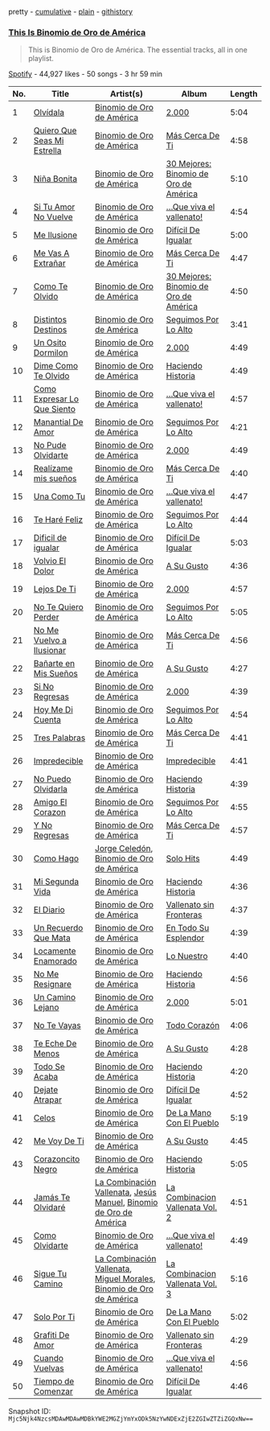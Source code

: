 pretty - [cumulative](/playlists/cumulative/37i9dQZF1DZ06evO24k9lG.md) - [plain](/playlists/plain/37i9dQZF1DZ06evO24k9lG) - [githistory](https://github.githistory.xyz/mackorone/spotify-playlist-archive/blob/main/playlists/plain/37i9dQZF1DZ06evO24k9lG)

### [This Is Binomio de Oro de América](https://open.spotify.com/playlist/37i9dQZF1DZ06evO24k9lG)

> This is Binomio de Oro de América\. The essential tracks, all in one playlist.

[Spotify](https://open.spotify.com/user/spotify) - 44,927 likes - 50 songs - 3 hr 59 min

| No. | Title | Artist(s) | Album | Length |
|---|---|---|---|---|
| 1 | [Olvídala](https://open.spotify.com/track/3QorC3YeHA1zuGHwGCmBja) | [Binomio de Oro de América](https://open.spotify.com/artist/3yHLsTJ9OZ19qwY1Q5BEQJ) | [2.000](https://open.spotify.com/album/4CS4Z7cXj4VtuqBsvECU6c) | 5:04 |
| 2 | [Quiero Que Seas Mi Estrella](https://open.spotify.com/track/7CFcADHXs2wjUxNyyoScEn) | [Binomio de Oro de América](https://open.spotify.com/artist/3yHLsTJ9OZ19qwY1Q5BEQJ) | [Más Cerca De Ti](https://open.spotify.com/album/1n0IWcxgoJl33DyI41AtCI) | 4:58 |
| 3 | [Niña Bonita](https://open.spotify.com/track/7LSdAF6AUKmcsUTy3747rh) | [Binomio de Oro de América](https://open.spotify.com/artist/3yHLsTJ9OZ19qwY1Q5BEQJ) | [30 Mejores: Binomio de Oro de América](https://open.spotify.com/album/1ciVNBJTfEynm4k1cjQluh) | 5:10 |
| 4 | [Si Tu Amor No Vuelve](https://open.spotify.com/track/6f9wNWLVMRX9QbsStbaI4Q) | [Binomio de Oro de América](https://open.spotify.com/artist/3yHLsTJ9OZ19qwY1Q5BEQJ) | […Que viva el vallenato!](https://open.spotify.com/album/27c9RUtzsuc6OQFgLvK7AY) | 4:54 |
| 5 | [Me Ilusione](https://open.spotify.com/track/20jSoyCuEIjuq9eKCYHpLK) | [Binomio de Oro de América](https://open.spotify.com/artist/3yHLsTJ9OZ19qwY1Q5BEQJ) | [Difícil De Igualar](https://open.spotify.com/album/0v85GaHLPiTp66iZli8qGE) | 5:00 |
| 6 | [Me Vas A Extrañar](https://open.spotify.com/track/012cYVnGDH4YYAyKhSdIus) | [Binomio de Oro de América](https://open.spotify.com/artist/3yHLsTJ9OZ19qwY1Q5BEQJ) | [Más Cerca De Ti](https://open.spotify.com/album/1n0IWcxgoJl33DyI41AtCI) | 4:47 |
| 7 | [Como Te Olvido](https://open.spotify.com/track/7IbDpOVisfNkYWR07l1Y5U) | [Binomio de Oro de América](https://open.spotify.com/artist/3yHLsTJ9OZ19qwY1Q5BEQJ) | [30 Mejores: Binomio de Oro de América](https://open.spotify.com/album/1ciVNBJTfEynm4k1cjQluh) | 4:50 |
| 8 | [Distintos Destinos](https://open.spotify.com/track/3klDMS8I5WdQMD82aAhbha) | [Binomio de Oro de América](https://open.spotify.com/artist/3yHLsTJ9OZ19qwY1Q5BEQJ) | [Seguimos Por Lo Alto](https://open.spotify.com/album/5XNXhNFKS5oCCcVWKKKzR0) | 3:41 |
| 9 | [Un Osito Dormilon](https://open.spotify.com/track/2kfy5uzINhvThNfTqgXNPt) | [Binomio de Oro de América](https://open.spotify.com/artist/3yHLsTJ9OZ19qwY1Q5BEQJ) | [2.000](https://open.spotify.com/album/4CS4Z7cXj4VtuqBsvECU6c) | 4:49 |
| 10 | [Dime Como Te Olvido](https://open.spotify.com/track/3rlwfFCQsq5GYr2XlKRltD) | [Binomio de Oro de América](https://open.spotify.com/artist/3yHLsTJ9OZ19qwY1Q5BEQJ) | [Haciendo Historia](https://open.spotify.com/album/4KHJDRsqmmLBODEC4ajvmr) | 4:49 |
| 11 | [Como Expresar Lo Que Siento](https://open.spotify.com/track/0okBbOBN9ofokXlK7uQBZu) | [Binomio de Oro de América](https://open.spotify.com/artist/3yHLsTJ9OZ19qwY1Q5BEQJ) | […Que viva el vallenato!](https://open.spotify.com/album/27c9RUtzsuc6OQFgLvK7AY) | 4:57 |
| 12 | [Manantial De Amor](https://open.spotify.com/track/7Jj7xLUrsvHCiwOsNxzPPC) | [Binomio de Oro de América](https://open.spotify.com/artist/3yHLsTJ9OZ19qwY1Q5BEQJ) | [Seguimos Por Lo Alto](https://open.spotify.com/album/5XNXhNFKS5oCCcVWKKKzR0) | 4:21 |
| 13 | [No Pude Olvidarte](https://open.spotify.com/track/55lwN8AEwtgdG9YDTXwKKh) | [Binomio de Oro de América](https://open.spotify.com/artist/3yHLsTJ9OZ19qwY1Q5BEQJ) | [2.000](https://open.spotify.com/album/4CS4Z7cXj4VtuqBsvECU6c) | 4:49 |
| 14 | [Realízame mis sueños](https://open.spotify.com/track/5uFmiw2BfcTPmjXyLzkmRk) | [Binomio de Oro de América](https://open.spotify.com/artist/3yHLsTJ9OZ19qwY1Q5BEQJ) | [Más Cerca De Ti](https://open.spotify.com/album/1n0IWcxgoJl33DyI41AtCI) | 4:40 |
| 15 | [Una Como Tu](https://open.spotify.com/track/0EMt8VJkhRztiR2MRnjAK7) | [Binomio de Oro de América](https://open.spotify.com/artist/3yHLsTJ9OZ19qwY1Q5BEQJ) | […Que viva el vallenato!](https://open.spotify.com/album/27c9RUtzsuc6OQFgLvK7AY) | 4:47 |
| 16 | [Te Haré Feliz](https://open.spotify.com/track/4Con9ddUgt05U6Ea5QY0tC) | [Binomio de Oro de América](https://open.spotify.com/artist/3yHLsTJ9OZ19qwY1Q5BEQJ) | [Seguimos Por Lo Alto](https://open.spotify.com/album/5XNXhNFKS5oCCcVWKKKzR0) | 4:44 |
| 17 | [Dificil de igualar](https://open.spotify.com/track/3vhej4TjgOt4d6OS4uMIVO) | [Binomio de Oro de América](https://open.spotify.com/artist/3yHLsTJ9OZ19qwY1Q5BEQJ) | [Difícil De Igualar](https://open.spotify.com/album/0v85GaHLPiTp66iZli8qGE) | 5:03 |
| 18 | [Volvio El Dolor](https://open.spotify.com/track/2SV9OTkT0LZGCrGFY7cr1f) | [Binomio de Oro de América](https://open.spotify.com/artist/3yHLsTJ9OZ19qwY1Q5BEQJ) | [A Su Gusto](https://open.spotify.com/album/2vAJSOQt8Fa6yOSYqQcXQS) | 4:36 |
| 19 | [Lejos De Ti](https://open.spotify.com/track/4RdZtnUWiuSPTsirLtZxIz) | [Binomio de Oro de América](https://open.spotify.com/artist/3yHLsTJ9OZ19qwY1Q5BEQJ) | [2.000](https://open.spotify.com/album/4CS4Z7cXj4VtuqBsvECU6c) | 4:57 |
| 20 | [No Te Quiero Perder](https://open.spotify.com/track/0OF0Y4tv6s2mWWOmVzUAMA) | [Binomio de Oro de América](https://open.spotify.com/artist/3yHLsTJ9OZ19qwY1Q5BEQJ) | [Seguimos Por Lo Alto](https://open.spotify.com/album/5XNXhNFKS5oCCcVWKKKzR0) | 5:05 |
| 21 | [No Me Vuelvo a Ilusionar](https://open.spotify.com/track/4hgX90wBttJ4VZeSXEWJ6P) | [Binomio de Oro de América](https://open.spotify.com/artist/3yHLsTJ9OZ19qwY1Q5BEQJ) | [Más Cerca De Ti](https://open.spotify.com/album/1n0IWcxgoJl33DyI41AtCI) | 4:56 |
| 22 | [Bañarte en Mis Sueños](https://open.spotify.com/track/6oIuJKZdgjmkqVLtdkgAss) | [Binomio de Oro de América](https://open.spotify.com/artist/3yHLsTJ9OZ19qwY1Q5BEQJ) | [A Su Gusto](https://open.spotify.com/album/2vAJSOQt8Fa6yOSYqQcXQS) | 4:27 |
| 23 | [Si No Regresas](https://open.spotify.com/track/57GGPAQbF9q2byE6GEbHds) | [Binomio de Oro de América](https://open.spotify.com/artist/3yHLsTJ9OZ19qwY1Q5BEQJ) | [2.000](https://open.spotify.com/album/4CS4Z7cXj4VtuqBsvECU6c) | 4:39 |
| 24 | [Hoy Me Di Cuenta](https://open.spotify.com/track/3jz0yIwy75UoCgyNMwlVT9) | [Binomio de Oro de América](https://open.spotify.com/artist/3yHLsTJ9OZ19qwY1Q5BEQJ) | [Seguimos Por Lo Alto](https://open.spotify.com/album/5XNXhNFKS5oCCcVWKKKzR0) | 4:54 |
| 25 | [Tres Palabras](https://open.spotify.com/track/1PM7WVCkmMmsWnnbh54FqC) | [Binomio de Oro de América](https://open.spotify.com/artist/3yHLsTJ9OZ19qwY1Q5BEQJ) | [Más Cerca De Ti](https://open.spotify.com/album/1n0IWcxgoJl33DyI41AtCI) | 4:41 |
| 26 | [Impredecible](https://open.spotify.com/track/0cNy83OqUpNDJ0OfHcoodK) | [Binomio de Oro de América](https://open.spotify.com/artist/3yHLsTJ9OZ19qwY1Q5BEQJ) | [Impredecible](https://open.spotify.com/album/2SDcMM27B25Z4ZHfkcVqA0) | 4:41 |
| 27 | [No Puedo Olvidarla](https://open.spotify.com/track/1fbGlN6KJzmelg4tCSs2ck) | [Binomio de Oro de América](https://open.spotify.com/artist/3yHLsTJ9OZ19qwY1Q5BEQJ) | [Haciendo Historia](https://open.spotify.com/album/4KHJDRsqmmLBODEC4ajvmr) | 4:39 |
| 28 | [Amigo El Corazon](https://open.spotify.com/track/4N4HpuGlzf9lOmVTvrta2K) | [Binomio de Oro de América](https://open.spotify.com/artist/3yHLsTJ9OZ19qwY1Q5BEQJ) | [Seguimos Por Lo Alto](https://open.spotify.com/album/5XNXhNFKS5oCCcVWKKKzR0) | 4:55 |
| 29 | [Y No Regresas](https://open.spotify.com/track/2jnRsLF9SldwnS129Utsqi) | [Binomio de Oro de América](https://open.spotify.com/artist/3yHLsTJ9OZ19qwY1Q5BEQJ) | [Más Cerca De Ti](https://open.spotify.com/album/1n0IWcxgoJl33DyI41AtCI) | 4:57 |
| 30 | [Como Hago](https://open.spotify.com/track/61PSeaG0rMXe7KYfmLpXir) | [Jorge Celedón](https://open.spotify.com/artist/7rNbdH4pgrnwguvzxhA2Ek), [Binomio de Oro de América](https://open.spotify.com/artist/3yHLsTJ9OZ19qwY1Q5BEQJ) | [Solo Hits](https://open.spotify.com/album/0TuwCPLmXFqqbbeVuQjAR3) | 4:49 |
| 31 | [Mi Segunda Vida](https://open.spotify.com/track/2aRFBt9T9HrNAjP5pwl8wd) | [Binomio de Oro de América](https://open.spotify.com/artist/3yHLsTJ9OZ19qwY1Q5BEQJ) | [Haciendo Historia](https://open.spotify.com/album/4KHJDRsqmmLBODEC4ajvmr) | 4:36 |
| 32 | [El Diario](https://open.spotify.com/track/53Gc3Ruoh4VXdhl7LxxfVF) | [Binomio de Oro de América](https://open.spotify.com/artist/3yHLsTJ9OZ19qwY1Q5BEQJ) | [Vallenato sin Fronteras](https://open.spotify.com/album/6TQF1j65iXgZu90zgTWCnw) | 4:37 |
| 33 | [Un Recuerdo Que Mata](https://open.spotify.com/track/6olio6TmfjrE5Jmnq3F1VV) | [Binomio de Oro de América](https://open.spotify.com/artist/3yHLsTJ9OZ19qwY1Q5BEQJ) | [En Todo Su Esplendor](https://open.spotify.com/album/2yPa1lc5cCJ3YMYZHcbh5v) | 4:39 |
| 34 | [Locamente Enamorado](https://open.spotify.com/track/6S4mHl2osunAmz5vx928tH) | [Binomio de Oro de América](https://open.spotify.com/artist/3yHLsTJ9OZ19qwY1Q5BEQJ) | [Lo Nuestro](https://open.spotify.com/album/3jUFTOiJjPAVAgCdz2NipN) | 4:40 |
| 35 | [No Me Resignare](https://open.spotify.com/track/0bmLUt1Gt466W82eREpJsH) | [Binomio de Oro de América](https://open.spotify.com/artist/3yHLsTJ9OZ19qwY1Q5BEQJ) | [Haciendo Historia](https://open.spotify.com/album/4KHJDRsqmmLBODEC4ajvmr) | 4:56 |
| 36 | [Un Camino Lejano](https://open.spotify.com/track/34dXtfHp5Zf8TV4dwqXGGg) | [Binomio de Oro de América](https://open.spotify.com/artist/3yHLsTJ9OZ19qwY1Q5BEQJ) | [2.000](https://open.spotify.com/album/4CS4Z7cXj4VtuqBsvECU6c) | 5:01 |
| 37 | [No Te Vayas](https://open.spotify.com/track/235RP8gmp1yl5wWvp9oLh7) | [Binomio de Oro de América](https://open.spotify.com/artist/3yHLsTJ9OZ19qwY1Q5BEQJ) | [Todo Corazón](https://open.spotify.com/album/6IJ6INX6TF29ZLLCXLpfbD) | 4:06 |
| 38 | [Te Eche De Menos](https://open.spotify.com/track/6lz3DX7t2AxSEHqTsOSyE6) | [Binomio de Oro de América](https://open.spotify.com/artist/3yHLsTJ9OZ19qwY1Q5BEQJ) | [A Su Gusto](https://open.spotify.com/album/2vAJSOQt8Fa6yOSYqQcXQS) | 4:28 |
| 39 | [Todo Se Acaba](https://open.spotify.com/track/7yRdBOPaGYhvHFMXbVJCPj) | [Binomio de Oro de América](https://open.spotify.com/artist/3yHLsTJ9OZ19qwY1Q5BEQJ) | [Haciendo Historia](https://open.spotify.com/album/4KHJDRsqmmLBODEC4ajvmr) | 4:20 |
| 40 | [Dejate Atrapar](https://open.spotify.com/track/55FtrIkYrKHAhQsCzPdn3e) | [Binomio de Oro de América](https://open.spotify.com/artist/3yHLsTJ9OZ19qwY1Q5BEQJ) | [Difícil De Igualar](https://open.spotify.com/album/0v85GaHLPiTp66iZli8qGE) | 4:52 |
| 41 | [Celos](https://open.spotify.com/track/0ZrddFVnZp5galGScp8NK5) | [Binomio de Oro de América](https://open.spotify.com/artist/3yHLsTJ9OZ19qwY1Q5BEQJ) | [De La Mano Con El Pueblo](https://open.spotify.com/album/5nCKUZvev5ocWCIICjFvO8) | 5:19 |
| 42 | [Me Voy De Ti](https://open.spotify.com/track/3IJfVcDe4tZlLAPpEPuGvs) | [Binomio de Oro de América](https://open.spotify.com/artist/3yHLsTJ9OZ19qwY1Q5BEQJ) | [A Su Gusto](https://open.spotify.com/album/2vAJSOQt8Fa6yOSYqQcXQS) | 4:45 |
| 43 | [Corazoncito Negro](https://open.spotify.com/track/2uYOWiJbJmDcqCxIAuiWkB) | [Binomio de Oro de América](https://open.spotify.com/artist/3yHLsTJ9OZ19qwY1Q5BEQJ) | [Haciendo Historia](https://open.spotify.com/album/4KHJDRsqmmLBODEC4ajvmr) | 5:05 |
| 44 | [Jamás Te Olvidaré](https://open.spotify.com/track/7DnAvmdF8AxO6jdT1dNRON) | [La Combinación Vallenata](https://open.spotify.com/artist/2Rerw09apss0UagVOvRNya), [Jesús Manuel](https://open.spotify.com/artist/1XLwJzZGjXyXjIz9s11R4Z), [Binomio de Oro de América](https://open.spotify.com/artist/3yHLsTJ9OZ19qwY1Q5BEQJ) | [La Combinacion Vallenata Vol\. 2](https://open.spotify.com/album/4uPNCk5oi9NViVt6nic6cl) | 4:51 |
| 45 | [Como Olvidarte](https://open.spotify.com/track/7pt07GWL2dIwCXyf5mlo4A) | [Binomio de Oro de América](https://open.spotify.com/artist/3yHLsTJ9OZ19qwY1Q5BEQJ) | […Que viva el vallenato!](https://open.spotify.com/album/27c9RUtzsuc6OQFgLvK7AY) | 4:49 |
| 46 | [Sigue Tu Camino](https://open.spotify.com/track/1Ku8R7GC0hwdtzLiMyxLv8) | [La Combinación Vallenata](https://open.spotify.com/artist/2Rerw09apss0UagVOvRNya), [Miguel Morales](https://open.spotify.com/artist/1viot8lL4r3cgRLb2hBUri), [Binomio de Oro de América](https://open.spotify.com/artist/3yHLsTJ9OZ19qwY1Q5BEQJ) | [La Combinacion Vallenata Vol\. 3](https://open.spotify.com/album/3YvmSceIoFKWBoUPb2VciJ) | 5:16 |
| 47 | [Solo Por Ti](https://open.spotify.com/track/5biz82cvckw47XRp26iJwT) | [Binomio de Oro de América](https://open.spotify.com/artist/3yHLsTJ9OZ19qwY1Q5BEQJ) | [De La Mano Con El Pueblo](https://open.spotify.com/album/5nCKUZvev5ocWCIICjFvO8) | 5:02 |
| 48 | [Grafiti De Amor](https://open.spotify.com/track/2FHxgJPddTyNKFU8UNXEg8) | [Binomio de Oro de América](https://open.spotify.com/artist/3yHLsTJ9OZ19qwY1Q5BEQJ) | [Vallenato sin Fronteras](https://open.spotify.com/album/6TQF1j65iXgZu90zgTWCnw) | 4:29 |
| 49 | [Cuando Vuelvas](https://open.spotify.com/track/4DIUQD8fBn7ondOghonHa8) | [Binomio de Oro de América](https://open.spotify.com/artist/3yHLsTJ9OZ19qwY1Q5BEQJ) | […Que viva el vallenato!](https://open.spotify.com/album/27c9RUtzsuc6OQFgLvK7AY) | 4:56 |
| 50 | [Tiempo de Comenzar](https://open.spotify.com/track/2e3EIY28lGzZih4bZdgUPw) | [Binomio de Oro de América](https://open.spotify.com/artist/3yHLsTJ9OZ19qwY1Q5BEQJ) | [Difícil De Igualar](https://open.spotify.com/album/0v85GaHLPiTp66iZli8qGE) | 4:46 |

Snapshot ID: `Mjc5Njk4NzcsMDAwMDAwMDBkYWE2MGZjYmYxODk5NzYwNDExZjE2ZGIwZTZiZGQxNw==`
